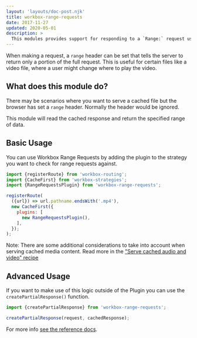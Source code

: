 ```yaml
---
layout: 'layouts/doc-post.njk'
title: workbox-range-requests
date: 2017-11-27
updated: 2020-05-01
description: >
  This modules provides support for responding to a `Range:` request using a slice of previously cached data.
---
```


When making a request, a `range` header can be set that tells
the server to return only a portion of the full request. This
is useful for certain files like a video file, where a user
might change where to play the video.

## What does this module do?

There may be scenarios where you want to serve a cached file
but the browser has set a `range` header. Normally the header
would be ignored.

This module will read the cached response and return the
specified range of data.

## Basic Usage

You can use Workbox Range Requests by adding the plugin to the
strategy you want to check for range requests against.

```js
import {registerRoute} from 'workbox-routing';
import {CacheFirst} from 'workbox-strategies';
import {RangeRequestsPlugin} from 'workbox-range-requests';

registerRoute(
  ({url}) => url.pathname.endsWith('.mp4'),
  new CacheFirst({
    plugins: [
      new RangeRequestsPlugin(),
    ],
  });
);
```

Note: There are some additional considerations to take into account when serving
cached media content. Read more in the
["Serve cached audio and video" recipe](/web/tools/workbox/guides/advanced-recipes#cached-av)

## Advanced Usage

If you want to make use of this logic outside of the Plugin you
can use the `createPartialResponse()` function.

```js
import {createPartialResponse} from 'workbox-range-requests';

createPartialResponse(request, cachedResponse);
```

For more info [see the reference docs](../reference-docs/latest/module-workbox-range-requests).
